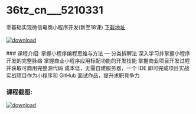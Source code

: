 # 36tz_cn___5210331
零基础实现微信电商小程序开发(新至18课)
[下载地址](http://www.36tz.cn/article/5210331 "下载地址")
<br/></br>[![download](http://36tz.cn/muke_img/2020_02_1-66-300x167.png "下载地址")](http://www.36tz.cn/article/5210331 "下载地址")
<br/></br>### 课程介绍:
掌握小程序编程思维与方法 — 分类拆解法
深入学习并掌握小程序开发的完整脉络
掌握商业小程序应用标配功能的开发技能
掌握商业项目开发过程并获取可商用完整源代码
成本低，无需自建服务器，一个 IDE 即可完成项目实战
实战项目作为小程序和 GitHub 面试作品，提升求职竞争力

### 课程截图:
[![download](http://36tz.cn/muke_img/2020_02_11-63.png "下载地址")](http://www.36tz.cn/article/5210331 "下载地址")
